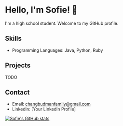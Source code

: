 # Hello, I'm Sofie! 👋

I'm a high school student. Welcome to my GitHub profile.

## Skills

- Programming Languages: Java, Python, Ruby

## Projects

TODO

## Contact

- Email: changbudmanfamily@gmail.com
- LinkedIn: [Your LinkedIn Profile]

[![Sofie's GitHub stats](https://github-readme-stats.vercel.app/api?username=sofiebudman)](https://github.com/sofiebudman/github-readme-stats)

